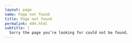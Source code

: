 ```yaml
---
layout: page
name: Page not found
title: Page not found
permalink: 404.html
subtitle: |
  Sorry the page you’re looking for could not be found.
---
```

